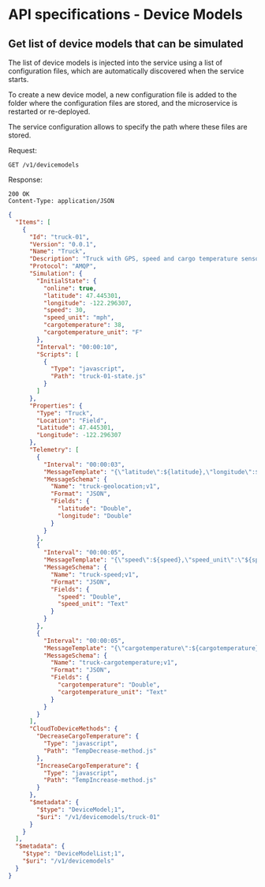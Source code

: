 API specifications - Device Models
==================================

## Get list of device models that can be simulated

The list of device models is injected into the service using a list of
configuration files, which are automatically discovered when the service starts.

To create a new device model, a new configuration file is added to the folder
where the configuration files are stored, and the microservice is restarted or re-deployed.

The service configuration allows to specify the path where these files are stored.

Request:
```
GET /v1/devicemodels
```

Response:
```
200 OK
Content-Type: application/JSON
```
```json
{
  "Items": [
    {
      "Id": "truck-01",
      "Version": "0.0.1",
      "Name": "Truck",
      "Description": "Truck with GPS, speed and cargo temperature sensors",
      "Protocol": "AMQP",
      "Simulation": {
        "InitialState": {
          "online": true,
          "latitude": 47.445301,
          "longitude": -122.296307,
          "speed": 30,
          "speed_unit": "mph",
          "cargotemperature": 38,
          "cargotemperature_unit": "F"
        },
        "Interval": "00:00:10",
        "Scripts": [
          {
            "Type": "javascript",
            "Path": "truck-01-state.js"
          }
        ]
      },
      "Properties": {
        "Type": "Truck",
        "Location": "Field",
        "Latitude": 47.445301,
        "Longitude": -122.296307
      },
      "Telemetry": [
        {
          "Interval": "00:00:03",
          "MessageTemplate": "{\"latitude\":${latitude},\"longitude\":${longitude}}",
          "MessageSchema": {
            "Name": "truck-geolocation;v1",
            "Format": "JSON",
            "Fields": {
              "latitude": "Double",
              "longitude": "Double"
            }
          }
        },
        {
          "Interval": "00:00:05",
          "MessageTemplate": "{\"speed\":${speed},\"speed_unit\":\"${speed_unit}\"}",
          "MessageSchema": {
            "Name": "truck-speed;v1",
            "Format": "JSON",
            "Fields": {
              "speed": "Double",
              "speed_unit": "Text"
            }
          }
        },
        {
          "Interval": "00:00:05",
          "MessageTemplate": "{\"cargotemperature\":${cargotemperature},\"cargotemperature_unit\":\"${cargotemperature_unit}\"}",
          "MessageSchema": {
            "Name": "truck-cargotemperature;v1",
            "Format": "JSON",
            "Fields": {
              "cargotemperature": "Double",
              "cargotemperature_unit": "Text"
            }
          }
        }
      ],
      "CloudToDeviceMethods": {
        "DecreaseCargoTemperature": {
          "Type": "javascript",
          "Path": "TempDecrease-method.js"
        },
        "IncreaseCargoTemperature": {
          "Type": "javascript",
          "Path": "TempIncrease-method.js"
        }
      },
      "$metadata": {
        "$type": "DeviceModel;1",
        "$uri": "/v1/devicemodels/truck-01"
      }
    }
  ],
  "$metadata": {
    "$type": "DeviceModelList;1",
    "$uri": "/v1/devicemodels"
  }
}
```
